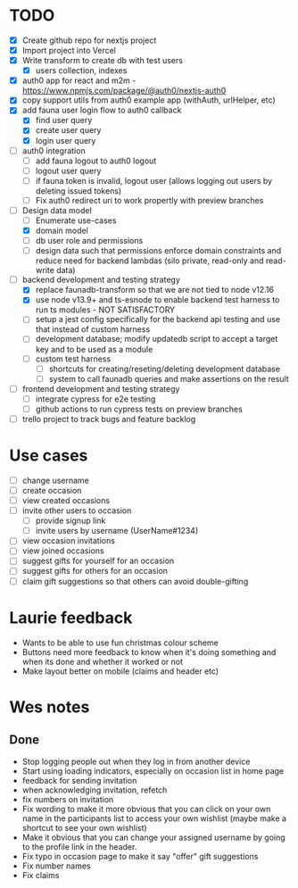 # TODO

- [x] Create github repo for nextjs project
- [x] Import project into Vercel
- [x] Write transform to create db with test users
  - [x] users collection, indexes
- [x] auth0 app for react and m2m - https://www.npmjs.com/package/@auth0/nextjs-auth0
- [x] copy support utils from auth0 example app (withAuth, urlHelper, etc)
- [x] add fauna user login flow to auth0 callback
  - [x] find user query
  - [x] create user query
  - [x] login user query
- [ ] auth0 integration
  - [ ] add fauna logout to auth0 logout
  - [ ] logout user query
  - [ ] if fauna token is invalid, logout user (allows logging out users by deleting issued tokens)
  - [ ] Fix auth0 redirect uri to work propertly with preview branches
- [ ] Design data model
  - [ ] Enumerate use-cases
  - [x] domain model
  - [ ] db user role and permissions
  - [ ] design data such that permissions enforce domain constraints and reduce need for backend lambdas (silo private, read-only and read-write data)
- [ ] backend development and testing strategy
  - [x] replace faunadb-transform so that we are not tied to node v12.16
  - [x] use node v13.9+ and ts-esnode to enable backend test harness to run ts modules - NOT SATISFACTORY
  - [ ] setup a jest config specifically for the backend api testing and use that instead of custom harness
  - [ ] development database; modify updatedb script to accept a target key and to be used as a module
  - [ ] custom test harness
    - [ ] shortcuts for creating/reseting/deleting development database
    - [ ] system to call faunadb queries and make assertions on the result
- [ ] frontend development and testing strategy
  - [ ] integrate cypress for e2e testing
  - [ ] github actions to run cypress tests on preview branches
- [ ] trello project to track bugs and feature backlog

# Use cases

- [ ] change username
- [ ] create occasion
- [ ] view created occasions
- [ ] invite other users to occasion
  - [ ] provide signup link
  - [ ] invite users by username (UserName#1234)
- [ ] view occasion invitations
- [ ] view joined occasions
- [ ] suggest gifts for yourself for an occasion
- [ ] suggest gifts for others for an occasion
- [ ] claim gift suggestions so that others can avoid double-gifting

# Laurie feedback

- Wants to be able to use fun christmas colour scheme
- Buttons need more feedback to know when it's doing something and when its done and whether it worked or not
- Make layout better on mobile (claims and header etc)

# Wes notes

## Done

- Stop logging people out when they log in from another device
- Start using loading indicators, especially on occasion list in home page
- feedback for sending invitation
- when acknowledging invitation, refetch
- fix numbers on invitation
- Fix wording to make it more obvious that you can click on your own name in the participants list to access your own wishlist (maybe make a shortcut to see your own wishlist)
- Make it obvious that you can change your assigned username by going to the profile link in the header.
- Fix typo in occasion page to make it say "offer" gift suggestions
- Fix number names
- Fix claims
